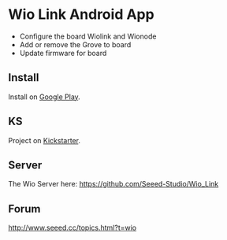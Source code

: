 # Wio Link Android App

- Configure the board Wiolink and Wionode
- Add or remove the Grove to board
- Update firmware for board

## Install
Install on [Google Play](https://play.google.com/store/apps/details?id=cc.seeed.iot.ap).

## KS
Project on [Kickstarter](https://www.kickstarter.com/projects/seeed/wio-link-3-steps-5-minutes-build-your-iot-applicat).

## Server
The Wio Server here: https://github.com/Seeed-Studio/Wio_Link

## Forum
http://www.seeed.cc/topics.html?t=wio
